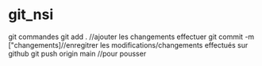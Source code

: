 # git_nsi
git commandes
git add . //ajouter les changements effectuer
git commit -m ["changements]//enregitrer les modifications/changements effectués sur github
git push origin main //pour pousser